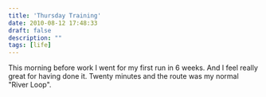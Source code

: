 ```yaml
---
title: 'Thursday Training'
date: 2010-08-12 17:48:33
draft: false
description: ""
tags: [life]
---
```


This morning before work I went for my first run in 6 weeks. And I feel really great for having done it. Twenty minutes and the route was my normal "River Loop".